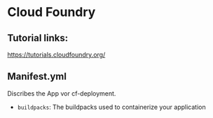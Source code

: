 # Cloud Foundry 
## Tutorial links:
https://tutorials.cloudfoundry.org/
## Manifest.yml
Discribes the  App vor cf-deployment.
* `buildpacks`: The buildpacks used to containerize your application
